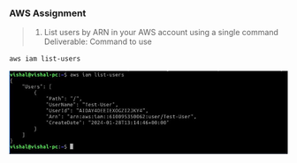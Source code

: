 ### AWS Assignment
>1. List users by ARN in your AWS account using a single command <br>Deliverable: Command to use

```bash
aws iam list-users
```
![loading...](/AWS%20Assignment/Images/AWSAssignment1.jpg)
